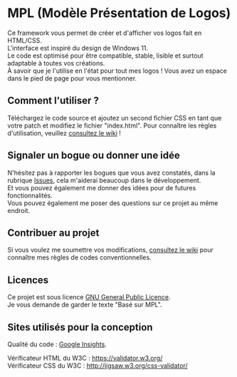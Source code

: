 
# MPL (Modèle Présentation de Logos)
  

Ce framework vous permet de créer et d'afficher vos logos fait en HTML/CSS.  
L'interface est inspiré du design de Windows 11.  
Le code est optimisé pour être compatible, stable, lisible et surtout adaptable à toutes vos créations.  
À savoir que je l'utilise en l'état pour tout mes logos !
Vous avez un espace dans le pied de page pour vous mentionner.
  
## Comment l'utiliser ?

  

Téléchargez le code source et ajoutez un second fichier CSS en tant que votre patch et modifiez le fichier "index.html". 
Pour connaître les règles d'utilisation, veuillez <a href="https://github.com/alcapitan/atui/wiki">consultez le wiki</a> !  

  
## Signaler un bogue ou donner une idée

  
N'hésitez pas à rapporter les bogues que vous avez constatés, dans la rubrique <a href="https://github.com/alcapitan/atui/issues">Issues</a>, cela m'aiderai beaucoup dans le développement.  
Et vous pouvez également me donner des idées pour de futures fonctionnalités.  
Vous pouvez également me poser des questions sur ce projet au même endroit.  

  
## Contribuer au projet

  
Si vous voulez me soumettre vos modifications, <a href="https://github.com/alcapitan/atui/wiki">consultez le wiki</a> pour connaître mes règles de codes conventionnelles.  

## Licences

Ce projet est sous licence <a href="https://github.com/alcapitan/atui/blob/public/LICENSE.md">GNU General Public Licence</a>.  
Je vous demande de garder le texte "Basé sur MPL".

  
## Sites utilisés pour la conception
  
Qualité du code : <a href="https://developers.google.com/speed/pagespeed/insights/?hl=fr">Google Insights</a>.  

Vérificateur HTML du W3C : https://validator.w3.org/  
Vérificateur CSS du W3C : http://jigsaw.w3.org/css-validator/  
